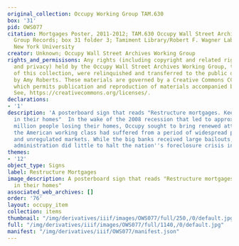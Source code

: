 ```yaml
---
original_collection: Occupy Working Group TAM.630
box: '31'
pid: OWS077
citation: Mortgages Poster, 2011-2012; TAM.630 Occupy Wall Street Archives Working
  Group Records; box 31 folder 3; Tamiment Library/Robert F. Wagner Labor Archives,
  New York University
creator: Unknown; Occupy Wall Street Archives Working Group
rights_and_permisisons: Any rights (including copyright and related rights to publicity
  and privacy) held by the Occupy Wall Street Archives Working Group, the creator
  of this collection, were relinquished and transferred to the public domain in 2013
  by Amy Roberts. These materials are governed by a Creative Commons CC0 license,
  which permits publication and reproduction of materials accompanied by full attribution.
  See, https://creativecommons.org/licenses/.
declarations:
- '1'
description: 'A posterboard sign that reads "Restructure mortgages. Keep Americans
  in their homes"  In the wake of the 2008 recession that led to approximately 10
  million people losing their homes, Occupy sought to bring renewed attention to how
  the American working class had suffered from a period of widespread predatory lending
  and unregulated markets. While the big banks received large bailouts, the Obama
  administration did little to halt the nation''s foreclosure crisis in 2009. '
themes:
- '12'
object_type: Signs
label: Restructure Mortgages
image_description: A posterboard sign that reads "Restructure mortgages. Keep Americans
  in their homes"
associated_web_archives: []
order: '76'
layout: occupy_item
collection: items
thumbnail: "/img/derivatives/iiif/images/OWS077/full/250,/0/default.jpg"
full: "/img/derivatives/iiif/images/OWS077/full/1140,/0/default.jpg"
manifest: "/img/derivatives/iiif/OWS077/manifest.json"
---
```

